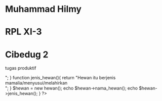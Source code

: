 # Muhammad Hilmy
# RPL XI-3
# Cibedug 2

tugas produktif

<?php

class hewan{
        var $nama;
        var $jenis;

        function nama_hewan(){
            return "Hewan itu adalah Gajah<br/>";
        }
        function jenis_hewan(){
            return "Hewan itu berjenis mamalia/menyusui/melahirkan<br/>";
        }

$hewan = new hewan();
echo $hewan->nama_hewan();
echo $hewan->jenis_hewan();

}

?>
